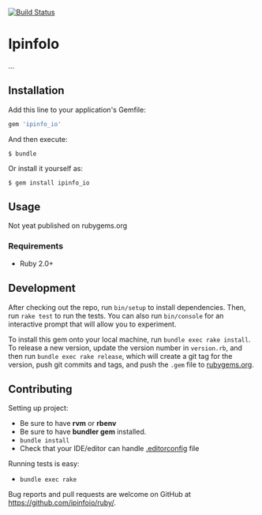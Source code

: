 [![Build Status](https://travis-ci.org/ipinfoio/ruby.svg?branch=master)](https://travis-ci.org/ipinfoio/ruby)

# IpinfoIo

...

## Installation

Add this line to your application's Gemfile:

```ruby
gem 'ipinfo_io'
```

And then execute:

    $ bundle

Or install it yourself as:

    $ gem install ipinfo_io

## Usage
Not yeat published on rubygems.org

### Requirements
- Ruby 2.0+

## Development

After checking out the repo, run `bin/setup` to install dependencies. Then, run `rake test` to run the tests. You can also run `bin/console` for an interactive prompt that will allow you to experiment.

To install this gem onto your local machine, run `bundle exec rake install`. To release a new version, update the version number in `version.rb`, and then run `bundle exec rake release`, which will create a git tag for the version, push git commits and tags, and push the `.gem` file to [rubygems.org](https://rubygems.org).

## Contributing

Setting up project:
- Be sure to have **rvm** or **rbenv**
- Be sure to have **bundler gem** installed.
- `bundle install`
- Check that your IDE/editor can handle [.editorconfig](http://editorconfig.org) file

Running tests is easy:
- `bundle exec rake`

Bug reports and pull requests are welcome on GitHub at https://github.com/ipinfoio/ruby/.

